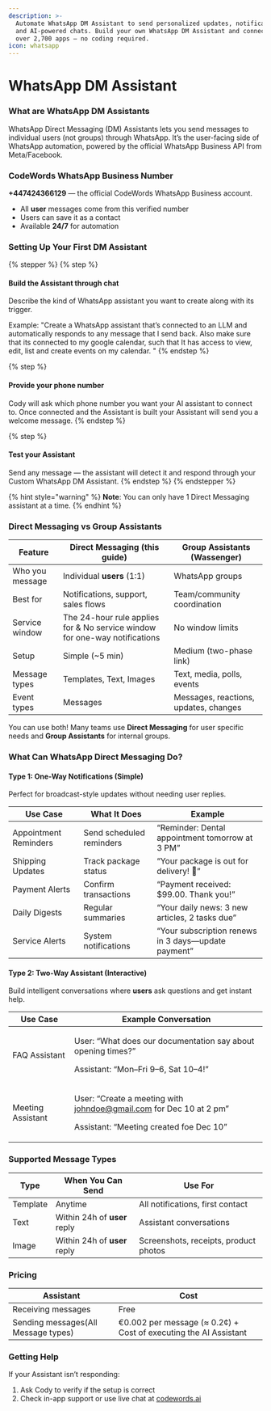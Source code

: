 ```yaml
---
description: >-
  Automate WhatsApp DM Assistant to send personalized updates, notifications,
  and AI-powered chats. Build your own WhatsApp DM Assistant and connect with
  over 2,700 apps — no coding required.
icon: whatsapp
---
```


# WhatsApp DM Assistant

### What are WhatsApp DM Assistants

WhatsApp Direct Messaging (DM) Assistants lets you send messages to individual users (not groups) through WhatsApp. It’s the user-facing side of WhatsApp automation, powered by the official WhatsApp Business API from Meta/Facebook.

### CodeWords WhatsApp Business Number

**+447424366129** — the official CodeWords WhatsApp Business account.

* All **user** messages come from this verified number
* Users can save it as a contact
* Available **24/7** for automation

### Setting Up Your First DM Assistant

{% stepper %}
{% step %}
#### Build the Assistant through chat

Describe the kind of WhatsApp assistant you want to create along with its trigger.

Example: "Create a WhatsApp assistant that’s connected to an LLM and automatically responds to any message that I send back. Also make sure that its connected to my google calendar, such that It has access to view, edit, list and create events on my calendar. "
{% endstep %}

{% step %}
#### Provide your phone number

Cody will ask which phone number you want your AI assistant to connect to. Once connected and the Assistant is built your Assistant will send you a welcome message.
{% endstep %}

{% step %}
#### Test your Assistant

Send any message — the assistant will detect it and respond through your Custom WhatsApp DM Assistant.
{% endstep %}
{% endstepper %}

{% hint style="warning" %}
**Note**: You can only have 1 Direct Messaging assistant at a time.
{% endhint %}

### Direct Messaging vs Group Assistants

| Feature         | Direct Messaging (this guide)                                               | Group Assistants (Wassenger)          |
| --------------- | --------------------------------------------------------------------------- | ------------------------------------- |
| Who you message | Individual **users** (1:1)                                                  | WhatsApp groups                       |
| Best for        | Notifications, support, sales flows                                         | Team/community coordination           |
| Service window  | The 24-hour rule applies for  & No service window for one-way notifications | No window limits                      |
| Setup           | Simple (\~5 min)                                                            | Medium (two-phase link)               |
| Message types   | Templates, Text, Images                                                     | Text, media, polls, events            |
| Event types     | Messages                                                                    | Messages, reactions, updates, changes |

&#x20;You can use both! Many teams use **Direct Messaging** for user specific needs and **Group Assistants** for internal groups.

### What Can WhatsApp Direct Messaging Do?

#### Type 1: One-Way Notifications (Simple)

Perfect for broadcast-style updates without needing user replies.

| Use Case              | What It Does             | Example                                             |
| --------------------- | ------------------------ | --------------------------------------------------- |
| Appointment Reminders | Send scheduled reminders | “Reminder: Dental appointment tomorrow at 3 PM”     |
| Shipping Updates      | Track package status     | “Your package is out for delivery! 🚚”              |
| Payment Alerts        | Confirm transactions     | “Payment received: $99.00. Thank you!”              |
| Daily Digests         | Regular summaries        | “Your daily news: 3 new articles, 2 tasks due”      |
| Service Alerts        | System notifications     | “Your subscription renews in 3 days—update payment” |

#### Type 2: Two-Way Assistant (Interactive)

Build intelligent conversations where **users** ask questions and get instant help.

| Use Case          | Example Conversation                                                                                                     |
| ----------------- | ------------------------------------------------------------------------------------------------------------------------ |
| FAQ Assistant     | <p>User: “What does our documentation say about opening times?” </p><p>Assistant: “Mon–Fri 9–6, Sat 10–4!”</p>           |
| Meeting Assistant | <p>User: “Create a meeting with johndoe@gmail.com for Dec 10 at 2 pm” </p><p>Assistant: “Meeting created foe Dec 10”</p> |

### Supported Message Types

| Type     | When You Can Send             | Use For                               |
| -------- | ----------------------------- | ------------------------------------- |
| Template | Anytime                       | All notifications, first contact      |
| Text     |  Within 24h of **user** reply | Assistant conversations               |
| Image    | Within 24h of **user** reply  | Screenshots, receipts, product photos |

### Pricing

| Assistant                           | Cost                                                             |
| ----------------------------------- | ---------------------------------------------------------------- |
| Receiving messages                  | Free                                                             |
| Sending messages(All Message types) | €0.002 per message (≈ 0.2¢) + Cost of executing the AI Assistant |

### Getting Help

If your Assistant isn’t responding:

1. Ask Cody to verify if the setup is correct
2. Check in-app support or use live chat at [codewords.ai](https://codewords.agemo.ai/)
